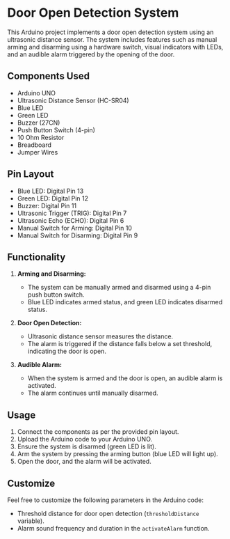 # Door Open Detection System

This Arduino project implements a door open detection system using an ultrasonic distance sensor. The system includes features such as manual arming and disarming using a hardware switch, visual indicators with LEDs, and an audible alarm triggered by the opening of the door.

## Components Used

- Arduino UNO
- Ultrasonic Distance Sensor (HC-SR04)
- Blue LED
- Green LED
- Buzzer (27CN)
- Push Button Switch (4-pin)
- 10 Ohm Resistor
- Breadboard
- Jumper Wires

## Pin Layout

- Blue LED: Digital Pin 13
- Green LED: Digital Pin 12
- Buzzer: Digital Pin 11
- Ultrasonic Trigger (TRIG): Digital Pin 7
- Ultrasonic Echo (ECHO): Digital Pin 6
- Manual Switch for Arming: Digital Pin 10
- Manual Switch for Disarming: Digital Pin 9

## Functionality

1. **Arming and Disarming:**
   - The system can be manually armed and disarmed using a 4-pin push button switch.
   - Blue LED indicates armed status, and green LED indicates disarmed status.

2. **Door Open Detection:**
   - Ultrasonic distance sensor measures the distance.
   - The alarm is triggered if the distance falls below a set threshold, indicating the door is open.

3. **Audible Alarm:**
   - When the system is armed and the door is open, an audible alarm is activated.
   - The alarm continues until manually disarmed.

## Usage

1. Connect the components as per the provided pin layout.
2. Upload the Arduino code to your Arduino UNO.
3. Ensure the system is disarmed (green LED is lit).
4. Arm the system by pressing the arming button (blue LED will light up).
5. Open the door, and the alarm will be activated.

## Customize

Feel free to customize the following parameters in the Arduino code:

- Threshold distance for door open detection (`thresholdDistance` variable).
- Alarm sound frequency and duration in the `activateAlarm` function.
